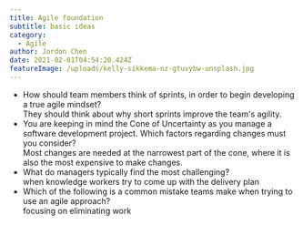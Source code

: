 ```yaml
---
title: Agile foundation
subtitle: basic ideas
category:
  - Agile
author: Jordon Chen
date: 2021-02-01T04:54:20.424Z
featureImage: /uploads/kelly-sikkema-nz-gtuvybw-unsplash.jpg
---
```

* How should team members think of sprints, in order to begin developing a true agile mindset?\
  They should think about why short sprints improve the team's agility.
* You are keeping in mind the Cone of Uncertainty as you manage a software development project. Which factors regarding changes must you consider?\
  Most changes are needed at the narrowest part of the cone, where it is also the most expensive to make changes.
* What do managers typically find the most challenging?\
  when knowledge workers try to come up with the delivery plan
* Which of the following is a common mistake teams make when trying to use an agile approach?\
  focusing on eliminating work